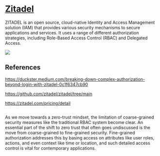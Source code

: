 # **[Zitadel](https://duckster.medium.com/breaking-down-complex-authorization-beyond-login-with-zitadel-0c1f6347cb90)**

ZITADEL is an open source, cloud-native Identity and Access Management solution (IAM) that provides various security mechanisms to secure applications and services. It uses a range of different authorization strategies, including Role-Based Access Control (RBAC) and Delegated Access.

![](https://miro.medium.com/v2/resize:fit:720/format:webp/0*neL7L1iYFPpu7C0d)

## References

<https://duckster.medium.com/breaking-down-complex-authorization-beyond-login-with-zitadel-0c1f6347cb90>

<https://github.com/zitadel/zitadel/tree/main>

<https://zitadel.com/pricing/detail>

##

As we move towards a zero-trust mindset, the limitation of coarse-grained security measures like the traditional RBAC system become clear. An essential part of the shift to zero trust that often goes undiscussed is the move from coarse-grained to fine-grained security. Fine-grained authorization addresses this by basing access on attributes like user roles, actions, and even context like time or location, and such detailed access control is vital for contemporary applications.
